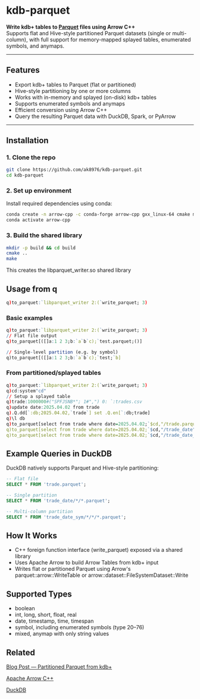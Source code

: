 # kdb-parquet

**Write kdb+ tables to [Parquet](https://parquet.apache.org/) files using Arrow C++**  
Supports flat and Hive-style partitioned Parquet datasets (single or multi-column), with full support for memory-mapped splayed tables, enumerated symbols, and anymaps.

---

## Features

- Export kdb+ tables to Parquet (flat or partitioned)
- Hive-style partitioning by one or more columns
- Works with in-memory and splayed (on-disk) kdb+ tables
- Supports enumerated symbols and anymaps
- Efficient conversion using Arrow C++
- Query the resulting Parquet data with DuckDB, Spark, or PyArrow

---

## Installation

### 1. Clone the repo

```bash
git clone https://github.com/ak8976/kdb-parquet.git
cd kdb-parquet
```
### 2. Set up environment
Install required dependencies using conda:
```bash
conda create -n arrow-cpp -c conda-forge arrow-cpp gxx_linux-64 cmake make
conda activate arrow-cpp
```
### 3. Build the shared library
```bash
mkdir -p build && cd build
cmake ..
make
```
This creates the libparquet_writer.so shared library
## Usage from q
```q
q)to_parquet:`libparquet_writer 2:(`write_parquet; 3)
```
### Basic examples
```q
q)to_parquet:`libparquet_writer 2:(`write_parquet; 3)
// Flat file output
q)to_parquet[([]a:1 2 3;b:`a`b`c);`test.parquet;()]

// Single-level partition (e.g. by symbol)
q)to_parquet[([]a:1 2 3;b:`a`b`c);`test;`b]
```
### From partitioned/splayed tables
```q
q)to_parquet:`libparquet_writer 2:(`write_parquet; 3)
q)cd:system"cd"
// Setup a splayed table
q)trade:1000000#("SPFJSNB*"; 1#",") 0: `:trades.csv
q)update date:2025.04.02 from trade
q).Q.dd[`:db;2025.04.02,`trade`] set .Q.en[`:db;trade]
q)\l db
q)to_parquet[select from trade where date=2025.04.02;`$cd,"/trade.parquet";()]
q)to_parquet[select from trade where date=2025.04.02;`$cd,"/trade_date";`date]
q)to_parquet[select from trade where date=2025.04.02;`$cd,"/trade_date_sym";`date`symbol]
```
## Example Queries in DuckDB
DuckDB natively supports Parquet and Hive-style partitioning:
```sql
-- Flat file
SELECT * FROM 'trade.parquet';

-- Single partition
SELECT * FROM 'trade_date/*/*.parquet';

-- Multi-column partition
SELECT * FROM 'trade_date_sym/*/*/*.parquet';
```
## How It Works
 - C++ foreign function interface (write_parquet) exposed via a shared library
 - Uses Apache Arrow to build Arrow Tables from kdb+ input
 - Writes flat or partitioned Parquet using Arrow's parquet::arrow::WriteTable or arrow::dataset::FileSystemDataset::Write

## Supported Types
 - boolean
 - int, long, short, float, real
 - date, timestamp, time, timespan
 - symbol, including enumerated symbols (type 20–76)
 - mixed, anymap with only string values

## Related
[Blog Post — Partitioned Parquet from kdb+](https://medium.com/@alvi.kabir919/kdb-to-parquet-partitioned-tables-fd85603c322f)

[Apache Arrow C++](https://arrow.apache.org/)

[DuckDB](https://duckdb.org/)
